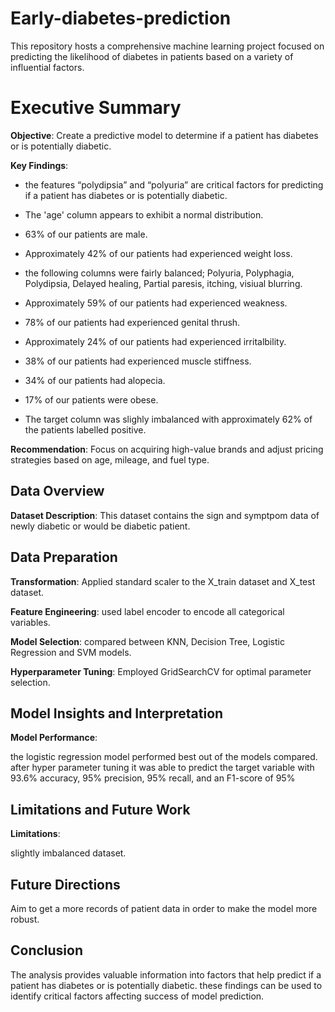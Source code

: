 # Early-diabetes-prediction
This repository hosts a comprehensive machine learning project focused on predicting the likelihood of diabetes in patients based on a variety of influential factors.
# Executive Summary

**Objective**: Create a predictive model to determine if a patient has diabetes or is potentially diabetic.

**Key Findings**: 
- the features “polydipsia” and “polyuria” are critical factors for predicting if a patient has diabetes or is potentially diabetic. 

- The 'age' column appears to exhibit a normal distribution.

- 63% of our patients are male.

- Approximately 42% of our patients had experienced weight loss.

- the following columns were fairly balanced; Polyuria, Polyphagia, Polydipsia, Delayed healing, Partial paresis, itching, visiual blurring.

- Approximately 59% of our patients had experienced weakness.

- 78% of our patients had experienced genital thrush.

- Approximately 24% of our patients had experienced irritalbility.
  
- 38% of our patients had experienced muscle stiffness.
  
- 34% of our patients had alopecia.
  
- 17% of our patients were obese.
  
- The target column was slighly imbalanced with approximately 62% of the patients labelled positive.

**Recommendation**: Focus on acquiring high-value brands and adjust pricing strategies based on age, mileage, and fuel type.


## Data Overview

**Dataset Description**: This dataset contains the sign and symptpom data of newly diabetic or would be diabetic patient.



## Data Preparation

**Transformation**: Applied standard scaler to the X_train dataset and X_test dataset.

**Feature Engineering**: used label encoder to encode all categorical variables.

**Model Selection**: compared between KNN, Decision Tree, Logistic Regression and SVM models.

**Hyperparameter Tuning**: Employed GridSearchCV for optimal parameter selection.

## Model Insights and Interpretation

**Model Performance**:

the logistic regression model performed best out of the models compared. after hyper parameter tuning it was able to predict the target variable with 93.6% accuracy, 95% precision, 95% recall, and an F1-score of 95%


## Limitations and Future Work

**Limitations**:

slightly imbalanced dataset. 


## Future Directions

Aim to get a more records of patient data in order to make the model more robust.

## Conclusion

The analysis provides valuable information into factors that help predict if a patient has diabetes or is potentially diabetic. these findings can be used to identify critical factors affecting success of model prediction.

